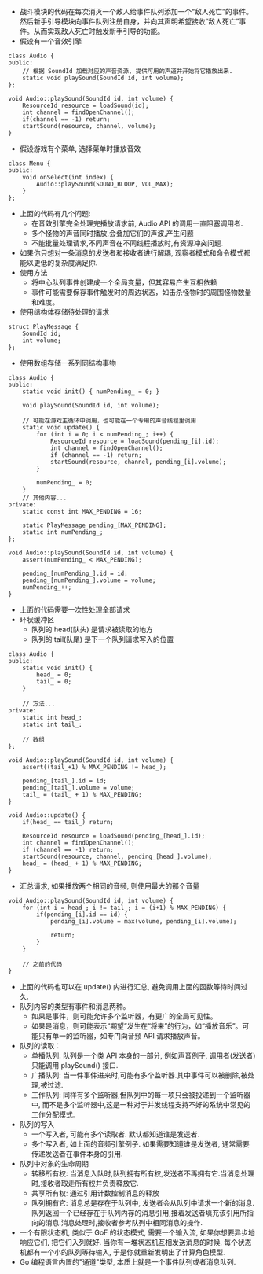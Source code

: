 * 战斗模块的代码在每次消灭一个敌人给事件队列添加一个“敌人死亡”的事件。然后新手引导模块向事件队列注册自身，并向其声明希望接收“敌人死亡”事件。从而实现敌人死亡时触发新手引导的功能。
* 假设有一个音效引擎
```
class Audio {
public:
    // 根据 SoundId 加载对应的声音资源, 提供可用的声道并开始将它播放出来.
    static void playSound(SoundId id, int volume);
};

void Audio::playSound(SoundId id, int volume) {
    ResourceId resource = loadSound(id);
    int channel = findOpenChannel();
    if(channel == -1) return;
    startSound(resource, channel, volume);
}
```
* 假设游戏有个菜单, 选择菜单时播放音效
```
class Menu {
public:
    void onSelect(int index) {
        Audio::playSound(SOUND_BLOOP, VOL_MAX);
    }
};
```
* 上面的代码有几个问题:
    - 在音效引擎完全处理完播放请求前, Audio API 的调用一直阻塞调用者.
    - 多个怪物的声音同时播放,会叠加它们的声波,产生问题
    - 不能批量处理请求,不同声音在不同线程播放时,有资源冲突问题.
* 如果你只想对一条消息的发送者和接收者进行解耦, 观察者模式和命令模式都能以更低的复杂度满足你.
* 使用方法
    - 将中心队列事件创建成一个全局变量，但其容易产生互相依赖
    - 事件可能需要保存事件触发时的周边状态，如击杀怪物时的周围怪物数量和难度。
* 使用结构体存储待处理的请求
```
struct PlayMessage {
    SoundId id;
    int volume;
};
```
* 使用数组存储一系列同结构事物
```
class Audio {
public:
    static void init() { numPending_ = 0; }

    void playSound(SoundId id, int volume);

    // 可能在游戏主循环中调用，也可能在一个专用的声音线程里调用
    static void update() {
        for (int i = 0; i < numPending_; i++) {
            ResourceId resource = loadSound(pending_[i].id);
            int channel = findOpenChannel();
            if (channel == -1) return;
            startSound(resource, channel, pending_[i].volume);
        }

        numPending_ = 0;
    }
    // 其他内容...
private:
    static const int MAX_PENDING = 16;

    static PlayMessage pending_[MAX_PENDING];
    static int numPending_;
};

void Audio::playSound(SoundId id, int volume) {
    assert(numPending_ < MAX_PENDING);

    pending_[numPending_].id = id;
    pending_[numPending_].volume = volume;
    numPending_++;
}
```
* 上面的代码需要一次性处理全部请求
* 环状缓冲区
    - 队列的 head(队头) 是请求被读取的地方
    - 队列的 tail(队尾) 是下一个队列请求写入的位置
```
class Audio {
public:
    static void init() {
        head_ = 0;
        tail_ = 0;
    }

    // 方法...
private:
    static int head_;
    static int tail_;

    // 数组
};

void Audio::playSound(SoundId id, int volume) {
    assert((tail_+1) % MAX_PENDING != head_);

    pending_[tail_].id = id;
    pending_[tail_].volume = volume;
    tail_ = (tail_ + 1) % MAX_PENDING;
}

void Audio::update() {
    if(head_ == tail_) return;

    ResourceId resource = loadSound(pending_[head_].id);
    int channel = findOpenChannel();
    if (channel == -1) return;
    startSound(resource, channel, pending_[head_].volume);    
    head_ = (head_ + 1) % MAX_PENDING;
}
```
* 汇总请求, 如果播放两个相同的音频, 则使用最大的那个音量
```
void Audio::playSound(SoundId id, int volume) {
    for (int i = head_; i != tail_; i = (i+1) % MAX_PENDING) {
        if(pending_[i].id == id) {
            pending_[i].volume = max(volume, pending_[i].volume);

            return;
        }
    }

    // 之前的代码
}
```
* 上面的代码也可以在 update() 内进行汇总, 避免调用上面的函数等待时间过久.
* 队列内容的类型有事件和消息两种。
    - 如果是事件，则可能允许多个监听器，有更广的全局可见性。
    - 如果是消息，则可能表示“期望”发生在“将来”的行为，如“播放音乐”。可能只有单一的监听器，如专门向音频 API 请求播放声音。
* 队列的读取：
    - 单播队列: 队列是一个类 API 本身的一部分, 例如声音例子, 调用者(发送者)只能调用 playSound() 接口.
    - 广播队列: 当一件事件进来时,可能有多个监听器.其中事件可以被删除,被处理,被过滤.
    - 工作队列: 同样有多个监听器,但队列中的每一项只会被投递到一个监听器中, 而不是多个监听器中,这是一种对于并发线程支持不好的系统中常见的工作分配模式.
* 队列的写入
    - 一个写入者, 可能有多个读取者. 默认都知道谁是发送者.
    - 多个写入者, 如上面的音频引擎例子. 如果需要知道谁是发送者, 通常需要传递发送者在事件本身的引用.
* 队列中对象的生命周期
    - 转移所有权: 当消息入队时,队列拥有所有权,发送者不再拥有它.当消息处理时,接收者取走所有权并负责释放它.
    - 共享所有权: 通过引用计数控制消息的释放
    - 队列拥有它: 消息总是存在于队列中, 发送者会从队列中请求一个新的消息. 队列返回一个已经存在于队列内存的消息引用,接着发送者填充该引用所指向的消息.消息处理时,接收者参考队列中相同消息的操作.
* 一个有限状态机, 类似于 GoF 的状态模式, 需要一个输入流, 如果你想要异步地响应它们, 把它们入列就好. 当你有一堆状态机互相发送消息的时候, 每个状态机都有一个小的队列等待输入, 于是你就重新发明出了计算角色模型.
* Go 编程语言内置的"通道"类型, 本质上就是一个事件队列或者消息队列.